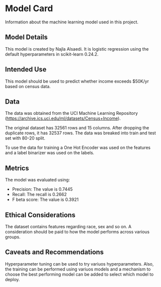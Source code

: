 # Model Card
Information about the machine learning model used in this project.


## Model Details

This model is created by Najla Alsaedi. It is logistic regression using the default hyperparameters in scikit-learn 0.24.2.

## Intended Use

This model should be used to predict whether income exceeds $50K/yr based on census data.

## Data
The data was obtained from the UCI Machine Learning Repository (https://archive.ics.uci.edu/ml/datasets/Census+Income). 

The original dataset has 32561 rows and 15 columns. After dropping the duplicate rows, it has 32537 rows. The data was breaked into train and test set with 80-20 split. 

To use the data for training a One Hot Encoder was used on the features and a label binarizer was used on the labels.

## Metrics

The model was evaluated using:
- Precision: The value is  0.7445
- Recall: The recall is  0.2662
- F beta score: The value is 0.3921


## Ethical Considerations
The dataset contains features regarding race, sex and so on. A consideration should be paid to how the model performs across various groups.

## Caveats and Recommendations
Hyperparameter tuning can be used to try variuos hyperparameters. Also, the training can be performed using variuos models and a mechanism to choose the best performing model can be added to select which model to deploy. 
